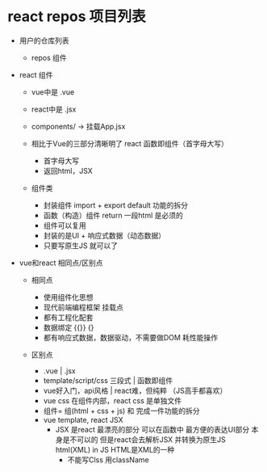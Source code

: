 # react repos 项目列表

- 用户的仓库列表
  - repos 组件 

- react 组件
  - vue中是 .vue
  - react中是 .jsx
  - components/ -> 挂载App.jsx
  - 相比于Vue的三部分清晰明了 react 函数即组件（首字母大写）
    - 首字母大写 
    - 返回html，JSX

  - 组件类
    - 封装组件 import + export default 功能的拆分
    - 函数（构造）组件 return 一段html 是必须的 
    - 组件可以复用
    - 封装的是UI + 响应式数据（动态数据）
    - 只要写原生JS 就可以了

- vue和react 相同点/区别点
  - 相同点
    - 使用组件化思想
    - 现代前端编程框架 挂载点
    - 都有工程化配套
    - 数据绑定 {{}} {}
    - 都有响应式数据，数据驱动，不需要做DOM 耗性能操作
  
  - 区别点
    - .vue | .jsx
    - template/script/css 三段式 | 函数即组件
    - vue好入门，api风格 | react难，但纯粹 （JS高手都喜欢）
    - vue css 在组件内部，react css 是单独文件 
    - 组件= 组(html + css + js) 和 完成一件功能的拆分 
    - vue template, react JSX
      - JSX 是react 最漂亮的部分 可以在函数中 最方便的表达UI部分
        本身是不可以的 但是react会去解析JSX 并转换为原生JS html(XML) in JS HTML是XML的一种
        - 不能写Clss 用className